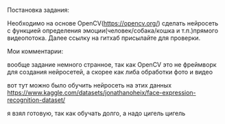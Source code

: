 Постановка задания:

Необходимо на основе OpenCV(https://opencv.org/) сделать нейросеть с функцией определения эмоции(человек/собака/кошка и т.п.)прямого видеопотока.
Далее ссылку на гитхаб присылайте для проверки.


Мои комментарии:

вообще задание немного странное, так как OpenCV это не фреймворк для создания нейросетей, а скорее как либа обработки фото и видео


вот тут можно было обучить нейросеть на этих данных  https://www.kaggle.com/datasets/jonathanoheix/face-expression-recognition-dataset/


я взял готовую, так как обучать долго, а надо цигель цигель


